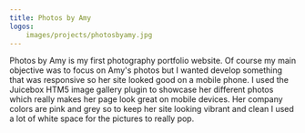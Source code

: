 ```yaml
---
title: Photos by Amy
logos:
    images/projects/photosbyamy.jpg
---
```

Photos by Amy is my first photography portfolio website. Of course my main objective was to focus on Amy's photos but I wanted develop something that was responsive so her site looked good on a mobile phone. I used the Juicebox HTM5 image gallery plugin to showcase her different photos which really makes her page look great on mobile devices. Her company colors are pink and grey so to keep her site looking vibrant and clean I used a lot of white space for the pictures to really pop.